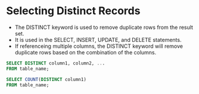 # Selecting Distinct Records

- The DISTINCT keyword is used to remove duplicate rows from the result set.
- It is used in the SELECT, INSERT, UPDATE, and DELETE statements.
- If referenceing multiple columns, the DISTINCT keyword will remove duplicate rows based on the combination of the columns.

```sql
SELECT DISTINCT column1, column2, ...
FROM table_name;
```

```sql
SELECT COUNT(DISTINCT column1)
FROM table_name;
```
